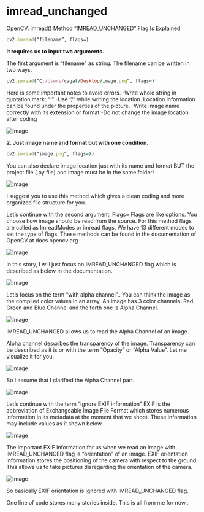 # imread_unchanged
OpenCV: imread() Method “IMREAD_UNCHANGED” Flag Is Explained


```ruby
cv2.imread(“filename”, flags=)
```

**It requires us to input two arguments.**

The first argument is “filename” as string.
The filename can be written in two ways.

```ruby
cv2.imread(“C:/Users/cagat/Desktop/image.png”, flags=)
```

Here is some important notes to avoid errors.
-Write whole string in quotation mark: “ ”
-Use “/” while writing the location. Location information can be found under the properties of the picture.
-Write image name correctly with its extension or format
-Do not change the image location after coding

![image](https://user-images.githubusercontent.com/84636881/147708004-d984fcd1-c75d-430f-b7cb-16c326977164.png)

**2. Just image name and format but with one condition.**

```ruby
cv2.imread(“image.png”, flags=))
```

You can also declare image location just with its name and format BUT the project file (.py file) and image must be in the same folder!

![image](https://user-images.githubusercontent.com/84636881/147708025-2ddfe9fe-1015-4286-a32e-e4e13fa1e693.png)

I suggest you to use this method which gives a clean coding and more organized file structure for you.

Let’s continue with the second argument: Flags=
Flags are like options. You choose how image should be read from the source. For this method flags are called as ImreadModes or imread flags. We have 13 different modes to set the type of flags. These methods can be found in the documentation of OpenCV at docs.opencv.org

![image](https://user-images.githubusercontent.com/84636881/147708042-a9057c5f-1422-49c9-a1fd-ac0d862be95e.png)

In this story, I will just focus on IMREAD_UNCHANGED flag which is described as below in the documentation.

![image](https://user-images.githubusercontent.com/84636881/147708052-c3cd45ec-a931-48c8-84ea-42c441d3503c.png)

Let’s focus on the term “with alpha channel”..
You can think the image as the complied color values in an array. An image has 3 color channels: Red, Green and Blue Channel and the forth one is Alpha Channel.

![image](https://user-images.githubusercontent.com/84636881/147708064-0ab5c43c-71ab-48aa-ad8a-ea20a8229c0c.png)

IMREAD_UNCHANGED allows us to read the Alpha Channel of an image.

Alpha channel describes the transparency of the image. Transparency can be described as it is or with the term “Opacity” or “Alpha Value”. Let me visualize it for you.

![image](https://user-images.githubusercontent.com/84636881/147708077-97a51900-91ab-4682-8670-1f289191cf58.png)

So I assume that I clarified the Alpha Channel part.

![image](https://user-images.githubusercontent.com/84636881/147708082-49c694e2-16b2-44ae-a308-447f0150b66c.png)


Let’s continue with the term “Ignore EXIF information”
EXIF is the abbreviation of Exchangeable Image File Format which stores numerous information in its metadata at the moment that we shoot. These information may include values as it shown below.

![image](https://user-images.githubusercontent.com/84636881/147708096-1d5ce5d5-970f-48db-bd10-4a2415de9476.png)

The important EXIF information for us when we read an image with IMREAD_UNCHANGED flag is “orientation” of an image. EXIF orientation information stores the positioning of the camera with respect to the ground. This allows us to take pictures disregarding the orientation of the camera.

![image](https://user-images.githubusercontent.com/84636881/147708103-4ff391c9-ee8b-453a-9ccd-2506fe566c77.png)

So basically EXIF orientation is ignored with IMREAD_UNCHANGED flag.

One line of code stores many stories inside. This is all from me for now..



